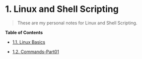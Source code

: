 # 1. Linux and Shell Scripting

> These are my personal notes for Linux and Shell Scripting.

**Table of Contents**

- [1.1. Linux Basics](../linux_shell/src/1.1-Linux-Basics/notes.md)

- [1.2. Commands-Part01](../linux_shell/src/1.2-Commands-Part01/notes.md)
